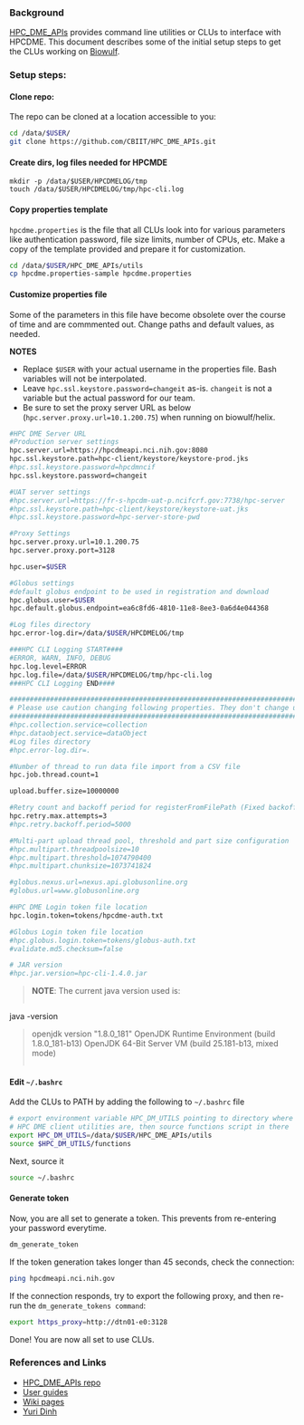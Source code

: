 ### Background

[HPC_DME_APIs](https://github.com/CBIIT/HPC_DME_APIs/) provides command line utilities or CLUs to interface with HPCDME. This document describes some of the initial setup steps to get the CLUs working on [Biowulf](https://hpc.nih.gov/).

### Setup steps:

#### Clone repo:

The repo can be cloned at a location accessible to you:

```bash
cd /data/$USER/
git clone https://github.com/CBIIT/HPC_DME_APIs.git
```

#### Create dirs, log files needed for HPCMDE
```
mkdir -p /data/$USER/HPCDMELOG/tmp
touch /data/$USER/HPCDMELOG/tmp/hpc-cli.log
```


#### Copy properties template

`hpcdme.properties` is the file that all CLUs look into for various parameters like authentication password, file size limits, number of CPUs, etc. Make a copy of the template provided and prepare it for customization.

```bash
cd /data/$USER/HPC_DME_APIs/utils
cp hpcdme.properties-sample hpcdme.properties
```

#### Customize properties file

Some of the parameters in this file have become obsolete over the course of time and are commmented out. Change paths and default values, as needed.

**NOTES**

- Replace `$USER` with your actual username in the properties file. Bash variables will not be interpolated.
- Leave `hpc.ssl.keystore.password=changeit` as-is. `changeit` is not a variable but the actual password for our team.
- Be sure to set the proxy server URL as below (`hpc.server.proxy.url=10.1.200.75`) when running on biowulf/helix.

```bash
#HPC DME Server URL
#Production server settings
hpc.server.url=https://hpcdmeapi.nci.nih.gov:8080
hpc.ssl.keystore.path=hpc-client/keystore/keystore-prod.jks
#hpc.ssl.keystore.password=hpcdmncif
hpc.ssl.keystore.password=changeit

#UAT server settings
#hpc.server.url=https://fr-s-hpcdm-uat-p.ncifcrf.gov:7738/hpc-server
#hpc.ssl.keystore.path=hpc-client/keystore/keystore-uat.jks
#hpc.ssl.keystore.password=hpc-server-store-pwd

#Proxy Settings
hpc.server.proxy.url=10.1.200.75
hpc.server.proxy.port=3128

hpc.user=$USER

#Globus settings
#default globus endpoint to be used in registration and download
hpc.globus.user=$USER
hpc.default.globus.endpoint=ea6c8fd6-4810-11e8-8ee3-0a6d4e044368

#Log files directory
hpc.error-log.dir=/data/$USER/HPCDMELOG/tmp

###HPC CLI Logging START####
#ERROR, WARN, INFO, DEBUG
hpc.log.level=ERROR
hpc.log.file=/data/$USER/HPCDMELOG/tmp/hpc-cli.log
###HPC CLI Logging END####

#############################################################################
# Please use caution changing following properties. They don't change usually
#############################################################################
#hpc.collection.service=collection
#hpc.dataobject.service=dataObject
#Log files directory
#hpc.error-log.dir=.

#Number of thread to run data file import from a CSV file
hpc.job.thread.count=1

upload.buffer.size=10000000

#Retry count and backoff period for registerFromFilePath (Fixed backoff)
hpc.retry.max.attempts=3
#hpc.retry.backoff.period=5000

#Multi-part upload thread pool, threshold and part size configuration
#hpc.multipart.threadpoolsize=10
#hpc.multipart.threshold=1074790400
#hpc.multipart.chunksize=1073741824

#globus.nexus.url=nexus.api.globusonline.org
#globus.url=www.globusonline.org

#HPC DME Login token file location
hpc.login.token=tokens/hpcdme-auth.txt

#Globus Login token file location
#hpc.globus.login.token=tokens/globus-auth.txt
#validate.md5.checksum=false

# JAR version
#hpc.jar.version=hpc-cli-1.4.0.jar
```

> **NOTE**: The current java version used is:
> ```bash
java -version
> openjdk version "1.8.0_181"
> OpenJDK Runtime Environment (build 1.8.0_181-b13)
> OpenJDK 64-Bit Server VM (build 25.181-b13, mixed mode)
> ```

#### Edit `~/.bashrc`

Add the CLUs to PATH by adding the following to `~/.bashrc` file

```bash
# export environment variable HPC_DM_UTILS pointing to directory where 
# HPC DME client utilities are, then source functions script in there 
export HPC_DM_UTILS=/data/$USER/HPC_DME_APIs/utils
source $HPC_DM_UTILS/functions
```

Next, source it

```bash
source ~/.bashrc
``` 

#### Generate token

Now, you are all set to generate a token. This prevents from re-entering your password everytime.

```bash
dm_generate_token
```

If the token generation takes longer than 45 seconds, check the connection:
```bash
ping hpcdmeapi.nci.nih.gov
```

If the connection responds, try to export the following proxy, and then re-run the `dm_generate_tokens command`:
```bash
export https_proxy=http://dtn01-e0:3128
```

Done! You are now all set to use CLUs.

### References and Links

  *  [HPC_DME_APIs repo](https://github.com/CBIIT/HPC_DME_APIs/)
  *  [User guides](https://github.com/CBIIT/HPC_DME_APIs/tree/master/doc/guides)
  *  [Wiki pages](https://wiki.nci.nih.gov/display/DMEdoc/Getting+Started+with+DME+CLU)
  *  [Yuri Dinh](mailto:yuri.dinh@nih.gov)
